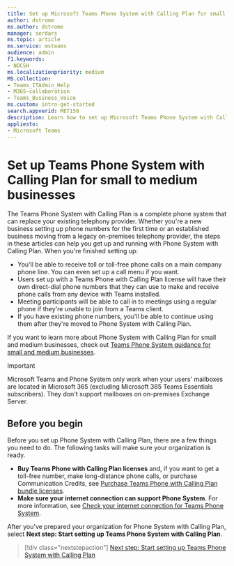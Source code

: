 ```yaml
---
title: Set up Microsoft Teams Phone System with Calling Plan for small to medium businesses
author: dstrome 
ms.author: dstrome
manager: serdars
ms.topic: article
ms.service: msteams
audience: admin
f1.keywords:
- NOCSH
ms.localizationpriority: medium
MS.collection: 
- Teams_ITAdmin_Help
- M365-collaboration
- Teams_Business_Voice
ms.custom: intro-get-started
search.appverid: MET150
description: Learn how to set up Microsoft Teams Phone System with Calling Plan in your small to medium business or organization.
appliesto: 
- Microsoft Teams
---
```


# Set up Teams Phone System with Calling Plan for small to medium businesses

The Teams Phone System with Calling Plan is a complete phone system that can replace your existing telephony provider. Whether you're a new business setting up phone numbers for the first time or an established business moving from a legacy on-premises telephony provider, the steps in these articles can help you get up and running with Phone System with Calling Plan. When you're finished setting up:

* You'll be able to receive toll or toll-free phone calls on a main company phone line. You can even set up a call menu if you want.
* Users set up with a Teams Phone with Calling Plan license will have their own direct-dial phone numbers that they can use to make and receive phone calls from any device with Teams installed.
* Meeting participants will be able to call in to meetings using a regular phone if they're unable to join from a Teams client.
* If you have existing phone numbers, you'll be able to continue using them after they're moved to Phone System with Calling Plan.

If you want to learn more about Phone System with Calling Plan for small and medium businesses, check out [Teams Phone System guidance for small and medium businesses](whats-business-voice.md).

> [!IMPORTANT]
> Microsoft Teams and Phone System only work when your users' mailboxes are located in Microsoft 365 (excluding Microsoft 365 Teams Essentials subscribers). They don't support mailboxes on on-premises Exchange Server.

## Before you begin

Before you set up Phone System with Calling Plan, there are a few things you need to do. The following tasks will make sure your organization is ready.

* **Buy Teams Phone with Calling Plan licenses** and, if you want to get a toll-free number, make long-distance phone calls, or purchase Communication Credits, see [Purchase Teams Phone with Calling Plan bundle licenses](whats-business-voice.md#purchase-teams-phone-with-calling-plan-bundle-licenses).
* **Make sure your internet connection can support Phone System**. For more information, see [Check your internet connection for Teams Phone System](get-ready-internet.md).

After you've prepared your organization for Phone System with Calling Plan, select **Next step: Start setting up Teams Phone System with Calling Plan**.

> [!div class="nextstepaction"]
> [Next step: Start setting up Teams Phone System with Calling Plan](set-up-emergency-locations.md)
